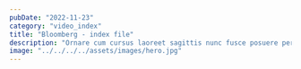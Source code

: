 ```yaml
---
pubDate: "2022-11-23"
category: "video_index"
title: "Bloomberg - index file"
description: "Ornare cum cursus laoreet sagittis nunc fusce posuere per euismod dis vehicula a, semper fames lacus maecenas dictumst pulvinar neque enim non potenti. Torquent hac sociosqu eleifend potenti."
image: "../../../../assets/images/hero.jpg"
---
```


